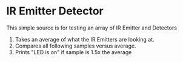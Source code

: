 # IR Emitter Detector

This simple source is for testing an array of IR Emitter and Detectors

1.  Takes an average of what the IR Emitters are looking at.
2.  Compares all following samples versus average.
3.  Prints "LED is on" if sample is 1.5x the average
